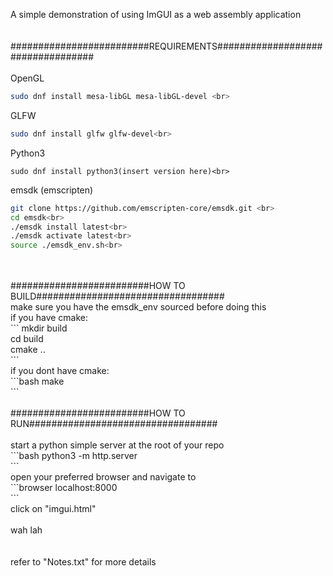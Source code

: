 A simple demonstration of using ImGUI as a web assembly application <br>
<br>
<br>
#########################REQUIREMENTS##################################<br>
<br>
OpenGL<br>
```bash
sudo dnf install mesa-libGL mesa-libGL-devel <br>
```
GLFW<br>
``` bash
sudo dnf install glfw glfw-devel<br>
```
Python3 <br>
```
sudo dnf install python3(insert version here)<br>
```
emsdk (emscripten)<br>
```bash
git clone https://github.com/emscripten-core/emsdk.git <br>
cd emsdk<br>
./emsdk install latest<br>
./emsdk activate latest<br>
source ./emsdk_env.sh<br>
```
<br>
<br>
#########################HOW TO BUILD##################################<br>
make sure you have the emsdk_env sourced before doing this <br>
if you have cmake:<br>
```
mkdir build<br>
cd build<br>
cmake ..<br>
```
<br>
if you dont have cmake: <br>
```bash
make<br>
```
<br>
<br>
#########################HOW TO RUN##################################<br>
<br>
start a python simple server at the root of your repo<br>
```bash
python3 -m http.server<br>
```
<br>
open your preferred browser and navigate to <br>
```browser
localhost:8000<br>
```
<br>
click on "imgui.html"<br>
<br>
wah lah<br>
<br>
<br>
refer to "Notes.txt" for more details
